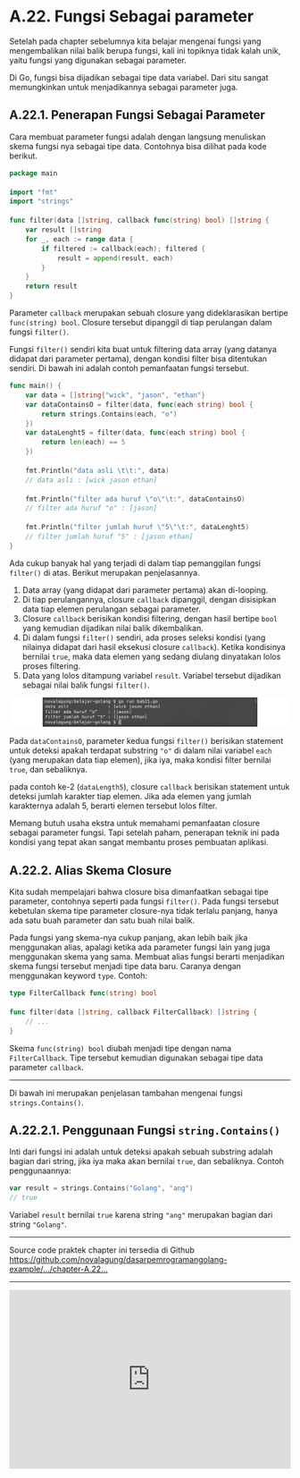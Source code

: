 # A.22. Fungsi Sebagai parameter

Setelah pada chapter sebelumnya kita belajar mengenai fungsi yang mengembalikan nilai balik berupa fungsi, kali ini topiknya tidak kalah unik, yaitu fungsi yang digunakan sebagai parameter.

Di Go, fungsi bisa dijadikan sebagai tipe data variabel. Dari situ sangat memungkinkan untuk menjadikannya sebagai parameter juga.

## A.22.1. Penerapan Fungsi Sebagai Parameter

Cara membuat parameter fungsi adalah dengan langsung menuliskan skema fungsi nya sebagai tipe data. Contohnya bisa dilihat pada kode berikut.

```go
package main

import "fmt"
import "strings"

func filter(data []string, callback func(string) bool) []string {
    var result []string
    for _, each := range data {
        if filtered := callback(each); filtered {
            result = append(result, each)
        }
    }
    return result
}
```

Parameter `callback` merupakan sebuah closure yang dideklarasikan bertipe `func(string) bool`. Closure tersebut dipanggil di tiap perulangan dalam fungsi `filter()`.

Fungsi `filter()` sendiri kita buat untuk filtering data array (yang datanya didapat dari parameter pertama), dengan kondisi filter bisa ditentukan sendiri. Di bawah ini adalah contoh pemanfaatan fungsi tersebut.

```go
func main() {
    var data = []string{"wick", "jason", "ethan"}
    var dataContainsO = filter(data, func(each string) bool {
        return strings.Contains(each, "o")
    })
    var dataLenght5 = filter(data, func(each string) bool {
        return len(each) == 5
    })

    fmt.Println("data asli \t\t:", data)
    // data asli : [wick jason ethan]

    fmt.Println("filter ada huruf \"o\"\t:", dataContainsO)
    // filter ada huruf "o" : [jason]

    fmt.Println("filter jumlah huruf \"5\"\t:", dataLenght5)
    // filter jumlah huruf "5" : [jason ethan]
}
```

Ada cukup banyak hal yang terjadi di dalam tiap pemanggilan fungsi `filter()` di atas. Berikut merupakan penjelasannya.

 1. Data array (yang didapat dari parameter pertama) akan di-looping.
 2. Di tiap perulangannya, closure `callback` dipanggil, dengan disisipkan data tiap elemen perulangan sebagai parameter.
 3. Closure `callback` berisikan kondisi filtering, dengan hasil bertipe `bool` yang kemudian dijadikan nilai balik dikembalikan.
 5. Di dalam fungsi `filter()` sendiri, ada proses seleksi kondisi (yang nilainya didapat dari hasil eksekusi closure `callback`). Ketika kondisinya bernilai `true`, maka data elemen yang sedang diulang dinyatakan lolos proses filtering.
 6. Data yang lolos ditampung variabel `result`. Variabel tersebut dijadikan sebagai nilai balik fungsi `filter()`.

![Filtering data](images/A_fungsi_sebagai_parameter_1_filtering.png)

Pada `dataContainsO`, parameter kedua fungsi `filter()` berisikan statement untuk deteksi apakah terdapat substring `"o"` di dalam nilai variabel `each` (yang merupakan data tiap elemen), jika iya, maka kondisi filter bernilai `true`, dan sebaliknya.

pada contoh ke-2 (`dataLength5`), closure `callback` berisikan statement untuk deteksi jumlah karakter tiap elemen. Jika ada elemen yang jumlah karakternya adalah 5, berarti elemen tersebut lolos filter.

Memang butuh usaha ekstra untuk memahami pemanfaatan closure sebagai parameter fungsi. Tapi setelah paham, penerapan teknik ini pada kondisi yang tepat akan sangat membantu proses pembuatan aplikasi.

## A.22.2. Alias Skema Closure

Kita sudah mempelajari bahwa closure bisa dimanfaatkan sebagai tipe parameter, contohnya seperti pada fungsi `filter()`. Pada fungsi tersebut kebetulan skema tipe parameter closure-nya tidak terlalu panjang, hanya ada satu buah parameter dan satu buah nilai balik.

Pada fungsi yang skema-nya cukup panjang, akan lebih baik jika menggunakan alias, apalagi ketika ada parameter fungsi lain yang juga menggunakan skema yang sama. Membuat alias fungsi berarti menjadikan skema fungsi tersebut menjadi tipe data baru. Caranya dengan menggunakan keyword `type`. Contoh:

```go
type FilterCallback func(string) bool

func filter(data []string, callback FilterCallback) []string {
    // ...
}
```

Skema `func(string) bool` diubah menjadi tipe dengan nama `FilterCallback`. Tipe tersebut kemudian digunakan sebagai tipe data parameter `callback`.

---

Di bawah ini merupakan penjelasan tambahan mengenai fungsi `strings.Contains()`.

## A.22.2.1. Penggunaan Fungsi `string.Contains()`

Inti dari fungsi ini adalah untuk deteksi apakah sebuah substring adalah bagian dari string, jika iya maka akan bernilai `true`, dan sebaliknya. Contoh penggunaannya:

```go
var result = strings.Contains("Golang", "ang")
// true
```

Variabel `result` bernilai `true` karena string `"ang"` merupakan bagian dari string `"Golang"`.

---

<div class="source-code-link">
    <div class="source-code-link-message">Source code praktek chapter ini tersedia di Github</div>
    <a href="https://github.com/novalagung/dasarpemrogramangolang-example/tree/master/chapter-A.22-fungsi-sebagai-parameter">https://github.com/novalagung/dasarpemrogramangolang-example/.../chapter-A.22...</a>
</div>

---

<iframe src="https://novalagung.substack.com/embed" width="100%" height="320" class="substack-embed" frameborder="0" scrolling="no"></iframe>
